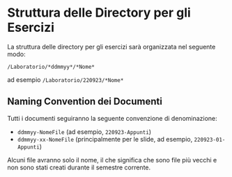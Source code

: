 # Struttura delle Directory per gli Esercizi

La struttura delle directory per gli esercizi sarà organizzata nel seguente modo:

```
/Laboratorio/*ddmmyy*/*Nome* 
```
ad esempio `/Laboratorio/220923/*Nome*`

## Naming Convention dei Documenti

Tutti i documenti seguiranno la seguente convenzione di denominazione:

- `ddmmyy-NomeFile` (ad esempio, `220923-Appunti`)
- `ddmmyy-xx-NomeFile` (principalmente per le slide, ad esempio, `220923-01-Appunti`)

Alcuni file avranno solo il nome, il che significa che sono file più vecchi e non sono stati creati durante il semestre corrente.


